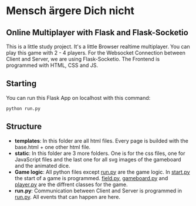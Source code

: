 # Mensch ärgere Dich nicht

## Online Multiplayer with Flask and Flask-Socketio

This is a little study project. It's a little Browser realtime multiplayer. You can play this game with 2 - 4 players. For the Websocket Connection between Client and Server, we are using Flask-Socketio. The Frontend is programmed with HTML, CSS and JS.


## Starting

You can run this Flask App on localhost with this command:
```
python run.py
```

## Structure

* **templates**:
In this folder are all html files. Every page is builded with the base.html + one other html file.
* **static**:
In this folder are 3 more folders. One is for the css files, one for JavaScript files and the last one for all svg images of the gameboard and the animated dice.
* **Game logic**:
All python files except [run.py](app/run.py) are the game logic. In [start.py](app/start.py) the start of a game is programmed. [field.py](app/field.py), [gameboard.py](app/gameboard.py) and [player.py](app/player.py) are the diffrent classes for the game.
* **run.py**:
Communication between Client and Server is programmed in [run.py](app/run.py). All events that can happen are here.
